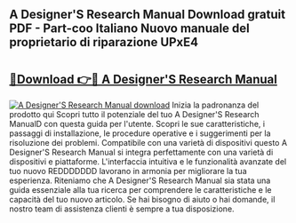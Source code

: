 ## A Designer'S Research Manual Download gratuit PDF - Part-coo Italiano Nuovo manuale del proprietario di riparazione UPxE4

# <h2><a href="http://dfelxv.blite.top/?on=A+Designer%27S+Research+Manual">🔗Download 👉🔴 A Designer'S Research Manual</a></h2>

[![A Designer'S Research Manual download](https://i.imgur.com/lujVjoI.png)](http://dfelxv.blite.top/?on=A+Designer%27S+Research+Manual)
Inizia la padronanza del prodotto qui Scopri tutto il potenziale del tuo A Designer'S Research ManualD con questa guida per l'utente. Scopri le sue caratteristiche, i passaggi di installazione, le procedure operative e i suggerimenti per la risoluzione dei problemi. Compatibile con una varietà di dispositivi questo A Designer'S Research Manual si integra perfettamente con una varietà di dispositivi e piattaforme. L'interfaccia intuitiva e le funzionalità avanzate del tuo nuovo REDDDDDDD lavorano in armonia per migliorare la tua esperienza. Riteniamo che A Designer'S Research Manual sia stata una guida essenziale alla tua ricerca per comprendere le caratteristiche e le capacità del tuo nuovo articolo. Se hai bisogno di aiuto o hai domande, il nostro team di assistenza clienti è sempre a tua disposizione.
